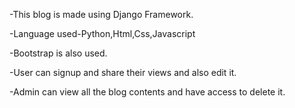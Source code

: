 -This blog is made using Django Framework.

-Language used-Python,Html,Css,Javascript

-Bootstrap is also used.

-User can signup and share their views and also edit it.

-Admin can view all the blog contents and have access to delete it.

